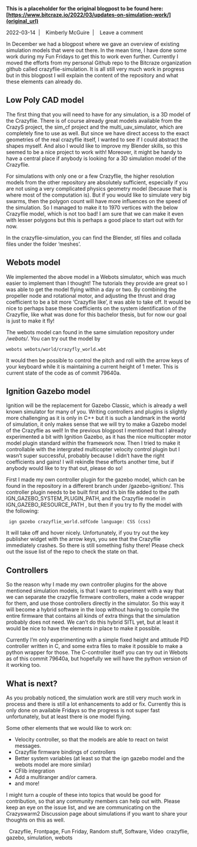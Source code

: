 **This is a placeholder for the original blogpost to be found here: [https://www.bitcraze.io/2022/03/updates-on-simulation-work/](original_url)**

2022-03-14 
 | 
 
Kimberly McGuire 
 | 
 
Leave a comment

In December we had a blogpost where we gave an overview of existing simulation models that were out there. In the mean time, I have done some work during my Fun Fridays to get this to work even further. Currently I moved the efforts from my personal Github repo to the Bitcraze organization github called crazyflie-simulation. It is all still very much work in progress but in this blogpost I will explain the content of the repository and what these elements can already do.

Low Poly CAD model
------------------

The first thing that you will need to have for any simulation, is a 3D model of the Crazyflie. There is of course already great models available from the CrazyS project, the sim\_cf project and the multi\_uav\_simulator, which are completely fine to use as well. But since we have direct access to the exact geometries of the real crazyflie itself, I wanted to see if I could abstract the shapes myself. And also I would like to improve my Blender skills, so this seemed to be a nice project to work with! Moreover, it might be handy to have a central place if anybody is looking for a 3D simulation model of the Crazyflie.

For simulations with only one or a few Crazyflie, the higher resolution models from the other repository are absolutely sufficient, especially if you are not using a very complicated physics geometry model (because that is where most of the computation is). But if you would like to simulate very big swarms, then the polygon count will have more influences on the speed of the simulation. So I managed to make it to 1970 vertices with the below Crazyflie model, which is not too bad! I am sure that we can make it even with lesser polygons but this is perhaps a good place to start out with for now.

In the crazyflie-simulation, you can find the Blender, stl files and collada files under the folder ‘meshes’.

Webots model
------------

We implemented the above model in a Webots simulator, which was much easier to implement than I thought! The tutorials they provide are great so I was able to get the model flying within a day or two. By combining the propeller node and rotational motor, and adjusting the thrust and drag coefficient to be a bit more ‘Crazyflie like’, it was able to take off. It would be nice to perhaps base these coefficients on the system identification of the Crazyflie, like what was done for this bachelor thesis, but for now our goal is just to make it fly!

The webots model can found in the same simulation repository under */webots/*. You can try out the model by

```
webots webots/world/crazyfly_world.wbt
```

It would then be possible to control the pitch and roll with the arrow keys of your keyboard while it is maintaining a current height of 1 meter. This is current state of the code as of commit 79640a.

[](https://www.bitcraze.io/wp-content/uploads/2022/03/crazyflie_world.mp4)

Ignition Gazebo model
---------------------

Ignition will be the replacement for Gazebo Classic, which is already a well known simulator for many of you. Writing controllers and plugins is slightly more challenging as it is only in C++ but it is such a landmark in the world of simulation, it only makes sense that we will try to make a Gazebo model of the Crazyflie as well! In the previous blogpost I mentioned that I already experimented a bit with Ignition Gazebo, as it has the nice multicopter motor model plugin standard within the framework now. Then I tried to make it controllable with the intergrated multicopter velocity control plugin but I wasn’t super successful, probably because I didn’t have the right coefficients and gains! I will rekindle these efforts another time, but if anybody would like to try that out, please do so!

First I made my own controller plugin for the gazebo model, which can be found in the repository in a different branch under /gazebo-ignition/. This controller plugin needs to be built first and it’s bin file added to the path IGN\_GAZEBO\_SYSTEM\_PLUGIN\_PATH, and the Crazyflie model in IGN\_GAZEBO\_RESOURCE\_PATH , but then if you try to fly the model with the following:

```
 ign gazebo crazyflie_world.sdfCode language: CSS (css)
```

It will take off and hover nicely. Unfortunately, if you try out the key publisher widget with the arrow keys, you see that the Crazyflie immediately crashes. So there is still something fishy there! Please check out the issue list of the repo to check the state on that.

Controllers
-----------

So the reason why I made my own controller plugins for the above mentioned simulation models, is that I want to experiment with a way that we can separate the crazyflie firmware controllers, make a code wrapper for them, and use those controllers directly in the simulator. So this way it will become a hybrid software in the loop without having to compile the entire firmware that contains all kinds of extra things that the simulation probably does not need. We can’t do this hybrid SITL yet, but at least it would be nice to have the elements in place to make it possible.

Currently I’m only experimenting with a simple fixed height and attitude PID controller written in C, and some extra files to make it possible to make a python wrapper for those. The C-controller itself you can try out in Webots as of this commit 79640a, but hopefully we will have the python version of it working too.

What is next?
-------------

As you probably noticed, the simulation work are still very much work in process and there is still a lot enhancements to add or fix. Currently this is only done on available Fridays so the progress is not super fast unfortunately, but at least there is one model flying.

Some other elements that we would like to work on:

* Velocity controller, so that the models are able to react on twist messages.
* Crazyflie firmware bindings of controllers
* Better system variables (at least so that the ign gazebo model and the webots model are more similar)
* CFlib integration
* Add a multiranger and/or camera.
* and more!

I might turn a couple of these into topics that would be good for contribution, so that any community members can help out with. Please keep an eye on the issue list, and we are communicating on the Crazyswarm2 Discussion page about simulations if you want to share your thoughts on this as well.

 
Crazyflie, Frontpage, Fun Friday, Random stuff, Software, Video 
  crazyflie, gazebo, simulation, webots